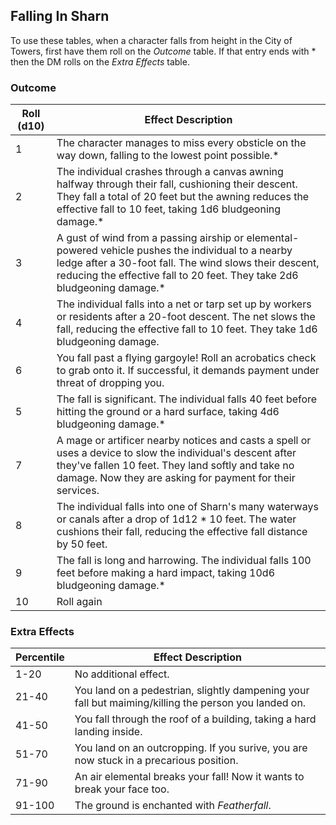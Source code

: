 ## Falling In Sharn

To use these tables, when a character falls from height in the City of Towers, first have them roll on the _Outcome_ table. If that entry ends with * then the DM rolls on the _Extra Effects_ table.

### Outcome

| Roll (d10) | Effect Description                                                                                                                                                                                                                        |
| ---------- | ----------------------------------------------------------------------------------------------------------------------------------------------------------------------------------------------------------------------------------------- |
| 1          | The character manages to miss every obsticle on the way down, falling to the lowest point possible.*                                                                                                                                      |
| 2          | The individual crashes through a canvas awning halfway through their fall, cushioning their descent. They fall a total of 20 feet but the awning reduces the effective fall to 10 feet, taking 1d6 bludgeoning damage.*                   |
| 3          | A gust of wind from a passing airship or elemental-powered vehicle pushes the individual to a nearby ledge after a 30-foot fall. The wind slows their descent, reducing the effective fall to 20 feet. They take 2d6 bludgeoning damage.* |
| 4          | The individual falls into a net or tarp set up by workers or residents after a 20-foot descent. The net slows the fall, reducing the effective fall to 10 feet. They take 1d6 bludgeoning damage.                                         |
| 6          | You fall past a flying gargoyle! Roll an acrobatics check to grab onto it. If successful, it demands payment under threat of dropping you.                                                                                                |
| 5          | The fall is significant. The individual falls 40 feet before hitting the ground or a hard surface, taking 4d6 bludgeoning damage.*                                                                                                        |
| 7          | A mage or artificer nearby notices and casts a spell or uses a device to slow the individual's descent after they've fallen 10 feet. They land softly and take no damage. Now they are asking for payment for their services.             |
| 8          | The individual falls into one of Sharn's many waterways or canals after a drop of 1d12 * 10 feet. The water cushions their fall, reducing the effective fall distance by 50 feet.                                                         |
| 9          | The fall is long and harrowing. The individual falls 100 feet before making a hard impact, taking 10d6 bludgeoning damage.*                                                                                                               |
| 10         | Roll again                                                                                                                                                                                                                                |
### Extra Effects

| Percentile | Effect Description                                                                                   |
| ---------- | ---------------------------------------------------------------------------------------------------- |
| 1-20       | No additional effect.                                                                                |
| 21-40      | You land on a pedestrian, slightly dampening your fall but maiming/killing the person you landed on. |
| 41-50      | You fall through the roof of a building, taking a hard landing inside.                               |
| 51-70      | You land on an outcropping. If you surive, you are now stuck in a precarious position.               |
| 71-90      | An air elemental breaks your fall! Now it wants to break your face too.                              |
| 91-100     | The ground is enchanted with _Featherfall_.